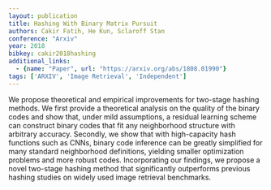 ```yaml
---
layout: publication
title: Hashing With Binary Matrix Pursuit
authors: Cakir Fatih, He Kun, Sclaroff Stan
conference: "Arxiv"
year: 2018
bibkey: cakir2018hashing
additional_links:
  - {name: "Paper", url: "https://arxiv.org/abs/1808.01990"}
tags: ['ARXIV', 'Image Retrieval', 'Independent']
---
```

We propose theoretical and empirical improvements for two-stage hashing
methods. We first provide a theoretical analysis on the quality of the binary
codes and show that, under mild assumptions, a residual learning scheme can
construct binary codes that fit any neighborhood structure with arbitrary
accuracy. Secondly, we show that with high-capacity hash functions such as
CNNs, binary code inference can be greatly simplified for many standard
neighborhood definitions, yielding smaller optimization problems and more
robust codes. Incorporating our findings, we propose a novel two-stage hashing
method that significantly outperforms previous hashing studies on widely used
image retrieval benchmarks.
